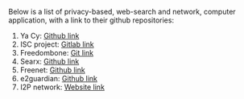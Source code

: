 Below is a list of privacy-based, web-search and network, computer application, with a link to their github repositories:

1) Ya Cy: [Github link](https://github.com/yacy)
2) ISC project: [Gitlab link](https://gitlab.isc.org/isc-projects/)
3) Freedombone: [Git link](https://freedombone.net/devguide.html#sec-3)
4) Searx: [Github link](https://github.com/asciimoo/searx)
5) Freenet: [Github link](https://github.com/freenet/)
6) e2guardian: [Github link](https://github.com/e2guardian/e2guardian/)
7) I2P network: [Website link](https://geti2p.net/en/download)
